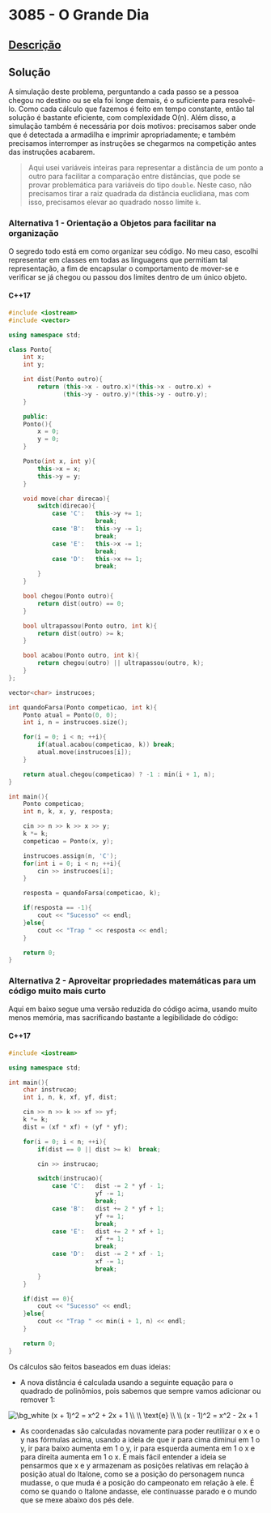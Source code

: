 # 3085 - O Grande Dia

## [Descrição](https://www.beecrowd.com.br/judge/pt/problems/view/3085)

## Solução

A simulação deste problema, perguntando a cada passo se a pessoa chegou no destino ou se ela foi longe demais, é o suficiente para resolvê-lo. Como cada cálculo que fazemos é feito em tempo constante, então tal solução é bastante eficiente, com complexidade O(n). Além disso, a simulação também é necessária por dois motivos: precisamos saber onde que é detectada a armadilha e imprimir apropriadamente; e também precisamos interromper as instruções se chegarmos na competição antes das instruções acabarem.

> Aqui usei variáveis inteiras para representar a distância de um ponto a outro para facilitar a comparação entre distâncias, que pode se provar problemática para variáveis do tipo `double`. Neste caso, não precisamos tirar a raiz quadrada da distância euclidiana, mas com isso, precisamos elevar ao quadrado nosso limite `k`.

### Alternativa 1 - Orientação a Objetos para facilitar na organização

O segredo todo está em como organizar seu código. No meu caso, escolhi representar em classes em todas as linguagens que permitiam tal representação, a fim de encapsular o comportamento de mover-se e verificar se já chegou ou passou dos limites dentro de um único objeto.

#### C++17
```cpp
#include <iostream>
#include <vector>

using namespace std;

class Ponto{
    int x;
    int y;

    int dist(Ponto outro){
        return (this->x - outro.x)*(this->x - outro.x) +
               (this->y - outro.y)*(this->y - outro.y);
    }

    public:
    Ponto(){
        x = 0;
        y = 0;
    }

    Ponto(int x, int y){
        this->x = x;
        this->y = y;
    }

    void move(char direcao){
        switch(direcao){
            case 'C':   this->y += 1;
                        break;
            case 'B':   this->y -= 1;
                        break;
            case 'E':   this->x -= 1;
                        break;
            case 'D':   this->x += 1;
                        break;
        }
    }

    bool chegou(Ponto outro){
        return dist(outro) == 0;
    }

    bool ultrapassou(Ponto outro, int k){
        return dist(outro) >= k;
    }

    bool acabou(Ponto outro, int k){
        return chegou(outro) || ultrapassou(outro, k);
    }
};

vector<char> instrucoes;

int quandoFarsa(Ponto competicao, int k){
    Ponto atual = Ponto(0, 0);
    int i, n = instrucoes.size();

    for(i = 0; i < n; ++i){
        if(atual.acabou(competicao, k)) break;
        atual.move(instrucoes[i]);
    }

    return atual.chegou(competicao) ? -1 : min(i + 1, n);
}

int main(){
    Ponto competicao;
    int n, k, x, y, resposta;

    cin >> n >> k >> x >> y;
    k *= k;
    competicao = Ponto(x, y);

    instrucoes.assign(n, 'C');
    for(int i = 0; i < n; ++i){
        cin >> instrucoes[i];
    }

    resposta = quandoFarsa(competicao, k);

    if(resposta == -1){
        cout << "Sucesso" << endl;
    }else{
        cout << "Trap " << resposta << endl;
    }

    return 0;
}
```

### Alternativa 2 - Aproveitar propriedades matemáticas para um código muito mais curto

Aqui em baixo segue uma versão reduzida do código acima, usando muito menos memória, mas sacrificando bastante a legibilidade do código:

#### C++17
```cpp
#include <iostream>

using namespace std;

int main(){
    char instrucao;
    int i, n, k, xf, yf, dist;

    cin >> n >> k >> xf >> yf;
    k *= k;
    dist = (xf * xf) + (yf * yf);

    for(i = 0; i < n; ++i){
        if(dist == 0 || dist >= k)  break;

        cin >> instrucao;

        switch(instrucao){
            case 'C':   dist -= 2 * yf - 1;
                        yf -= 1;
                        break;
            case 'B':   dist += 2 * yf + 1;
                        yf += 1;
                        break;
            case 'E':   dist += 2 * xf + 1;
                        xf += 1;
                        break;
            case 'D':   dist -= 2 * xf - 1;
                        xf -= 1;
                        break;
        }
    }

    if(dist == 0){
        cout << "Sucesso" << endl;
    }else{
        cout << "Trap " << min(i + 1, n) << endl;
    }

    return 0;
}
```

Os cálculos são feitos baseados em duas ideias:

* A nova distância é calculada usando a seguinte equação para o quadrado de polinômios, pois sabemos que sempre vamos adicionar ou remover 1:

<img src="https://latex.codecogs.com/png.image?\dpi{110}&space;\bg_white&space;
(x&space;+&space;1)^2&space;=&space;x^2&space;+&space;2x&space;+&space;1&space;\\
\\
\text{e}&space;\\
\\
(x&space;-&space;1)^2&space;=&space;x^2&space;-&space;2x&space;+&space;1" title="\bg_white 
(x + 1)^2 = x^2 + 2x + 1 \\
\\
\text{e} \\
\\
(x - 1)^2 = x^2 - 2x + 1" />

* As coordenadas são calculadas novamente para poder reutilizar o x e o y nas fórmulas acima, usando a ideia de que ir para cima diminui em 1 o y, ir para baixo aumenta em 1 o y, ir para esquerda aumenta em 1 o x e para direita aumenta em 1 o x. É mais fácil entender a ideia se pensarmos que x e y armazenam as posições relativas em relação à posição atual do Italone, como se a posição do personagem nunca mudasse, o que muda é a posição do campeonato em relação à ele. É como se quando o Italone andasse, ele continuasse parado e o mundo que se mexe abaixo dos pés dele.